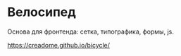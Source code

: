 # Велосипед

Основа для фронтенда: сетка, типографика, формы, js.

https://creadome.github.io/bicycle/